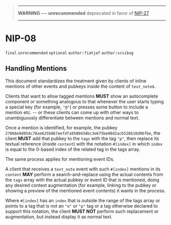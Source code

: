 > ---
> **WARNING --- unrecommended**  deprecated in favor of [NIP-27](27.md)
>
> ---

# NIP-08

`final` `unrecommended` `optional` `author:fiatjaf` `author:scsibug`

## Handling Mentions

This document standardizes the treatment given by clients of inline mentions of other events and pubkeys inside the content of `text_note`s.

Clients that want to allow tagged mentions **MUST** show an autocomplete component or something analogous to that whenever the user starts typing a special key (for example, `"@"`) or presses some button to include a mention etc. -- or these clients can come up with other ways to unambiguously differentiate between mentions and normal text.

Once a mention is identified, for example, the pubkey `27866e9d854c78ae625b867eefdfa9580434bc3e675be08d2acb526610d96fbe`, the client **MUST** add that pubkey to the `tags` with the tag `"p"`, then replace its textual reference (inside `content`) with the notation `#[index]` in which `index` is equal to the 0-based index of the related tag in the tags array.

The same process applies for mentioning event IDs.

A client that receives a `text_note` event with such `#[index]` mentions in its `content` **MAY** perform a search-and-replace using the actual contents from the `tags` array with the actual pubkey or event ID that is mentioned, doing any desired context augmentation (for example, linking to the pubkey or showing a preview of the mentioned event contents) it wants in the process.

Where `#[index]` has an `index` that is outside the range of the tags array or points to a tag that is not an `"e"` or `"p"` tag or a tag otherwise declared to support this notation, the client **MUST NOT** perform such replacement or augmentation, but instead display it as normal text.
